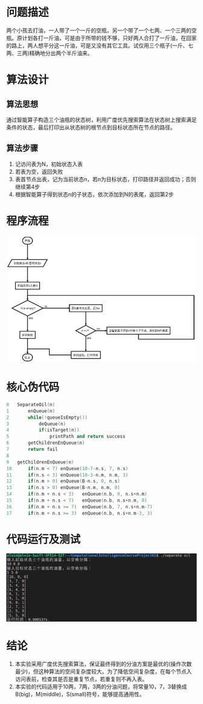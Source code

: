 

# 问题描述

两个小孩去打油，一人带了一个一斤的空瓶，另一个带了一个七两、一个三两的空瓶。原计划各打一斤油，可是由于所带的钱不够，只好两人合打了一斤油，在回家的路上，两人想平分这一斤油，可是又没有其它工具。试仅用三个瓶子(一斤、七两、三两)精确地分出两个半斤油来。



# 算法设计

## 算法思想

通过智能算子构造三个油瓶的状态树，利用广度优先搜索算法在状态树上搜索满足条件的状态，最后打印出从状态树的根节点到目标状态所在节点的路径。


## 算法步骤

1. 记访问表为N，初始状态入表
2. 若表为空，返回失败
3. 表首节点出表，记为当前状态n，若n为目标状态，打印路径并返回成功；否则继续第4步
4. 根据智能算子得到状态n的子状态，依次添加到N的表尾，返回第2步




<p style="page-break-before: always">

# 程序流程

![流程图](separate_oil_flow.png)



<p style="page-break-before: always">

# 核心伪代码
```c++
0   SeparateOil(n)
1       enQueue(n)
2       while(!queueIsEmpty())
3           deQueue(n)
4           if(isTarget(n))
5               printPath and return success
6       getChildrenEnQueue(n)
7       return fail
8
9   getChildrenEnQueue(n)
10      if(n.m < 7) enQueue(10-7-n.s, 7, n.s)
11      if(n.s < 3) enQueue(10-3-n.m, n.m, 3)
12      if(n.m > 0) enQueue(B-n.s, 0, n.s)
13      if(n.s > 0) enQueue(B-n.m, n.m, 0)
14      if(n.m + n.s < 3)   enQueue(n.b, 0, n.s+n.m)
15      if(n.m + n.s < 7)   enQueue(n.b, n.s+n.m, 0)
16      if(n.m + n.s >= 7)  enQueue(n.b, 7, n.s+n.m-7)
17      if(n.m + n.s >= 3)  enQueue(n.b, n.s+n.m-3, 3)
```

# 代码运行及测试

![运行结果](separate_oil.png)

# 结论
1. 本实验采用广度优先搜索算法，保证最终得到的分油方案是最优的(操作次数最少)，但这种算法的空间复杂度较大。为了降低空间复杂度，在每个节点入访问表前，检查其是否是重复节点，若重复则不再入表。
2. 本实验的代码适用于10两，7两，3两的分油问题，将常量10，7，3替换成B(big)，M(middle)，S(small)符号，能够提高通用性。

